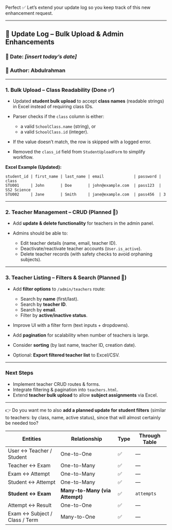 Perfect ✅ Let’s extend your update log so you keep track of this new enhancement request.

---

## 🔄 Update Log – Bulk Upload & Admin Enhancements

### 📅 Date: *[insert today’s date]*

### 👤 Author: Abdulrahman

---

### **1. Bulk Upload – Class Readability (Done ✅)**

* Updated **student bulk upload** to accept **class names** (readable strings) in Excel instead of requiring class IDs.
* Parser checks if the `class` column is either:

  * a valid `SchoolClass.name` (string), or
  * a valid `SchoolClass.id` (integer).
* If the value doesn’t match, the row is skipped with a logged error.
* Removed the `class_id` field from `StudentUploadForm` to simplify workflow.

**Excel Example (Updated):**

```
student_id | first_name | last_name | email             | password | class
STU001     | John       | Doe       | john@example.com  | pass123  | SS2 Science
STU002     | Jane       | Smith     | jane@example.com  | pass456  | 3
```

---

### **2. Teacher Management – CRUD (Planned 🚧)**

* Add **update & delete functionality** for teachers in the admin panel.
* Admins should be able to:

  * Edit teacher details (name, email, teacher ID).
  * Deactivate/reactivate teacher accounts (`User.is_active`).
  * Delete teacher records (with safety checks to avoid orphaning subjects).

---

### **3. Teacher Listing – Filters & Search (Planned 🚧)**

* Add **filter options** to `/admin/teachers` route:

  * Search by **name** (first/last).
  * Search by **teacher ID**.
  * Search by **email**.
  * Filter by **active/inactive status**.
* Improve UI with a filter form (text inputs + dropdowns).
* Add **pagination** for scalability when number of teachers is large.
* Consider **sorting** (by last name, teacher ID, creation date).
* Optional: **Export filtered teacher list** to Excel/CSV.

---

### **Next Steps**

* Implement teacher CRUD routes & forms.
* Integrate filtering & pagination into `teachers.html`.
* Extend **teacher bulk upload** to allow **subject assignments** via Excel.

---

👉 Do you want me to also **add a planned update for student filters** (similar to teachers: by class, name, active status), since that will almost certainly be needed too?


| Entities                      | Relationship                   | Type | Through Table |
| ----------------------------- | ------------------------------ | ---- | ------------- |
| User ↔ Teacher / Student      | One-to-One                     | ✅    | —             |
| Teacher ↔ Exam                | One-to-Many                    | ✅    | —             |
| Exam ↔ Attempt                | One-to-Many                    | ✅    | —             |
| Student ↔ Attempt             | One-to-Many                    | ✅    | —             |
| **Student ↔ Exam**            | **Many-to-Many (via Attempt)** | ✅    | `attempts`    |
| Attempt ↔ Result              | One-to-One                     | ✅    | —             |
| Exam ↔ Subject / Class / Term | Many-to-One                    | ✅    | —             |
